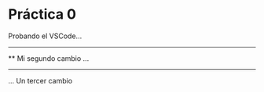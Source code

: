  # Práctica 0

Probando el VSCode...

************************
** Mi segundo cambio ...
************************

... Un tercer cambio


